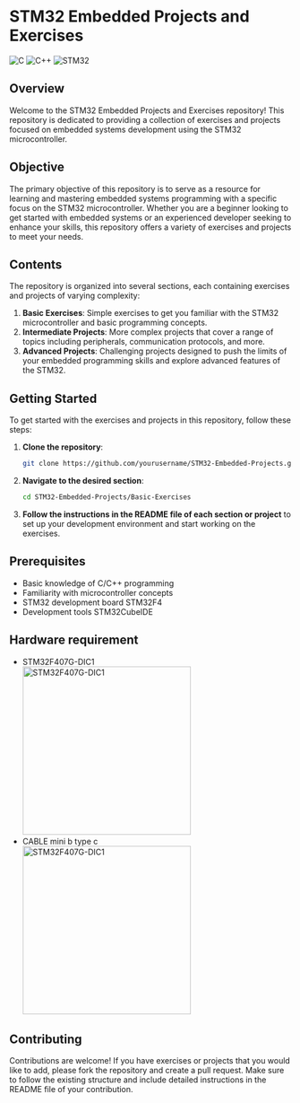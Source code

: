 # STM32 Embedded Projects and Exercises
![C](https://img.shields.io/badge/language-C-blue)
![C++](https://img.shields.io/badge/language-C++-blue)
![STM32](https://img.shields.io/badge/platform-STM32-blue)

## Overview

Welcome to the STM32 Embedded Projects and Exercises repository! This repository is dedicated to providing a collection of exercises and projects focused on embedded systems development using the STM32 microcontroller.

## Objective

The primary objective of this repository is to serve as a resource for learning and mastering embedded systems programming with a specific focus on the STM32 microcontroller. Whether you are a beginner looking to get started with embedded systems or an experienced developer seeking to enhance your skills, this repository offers a variety of exercises and projects to meet your needs.

## Contents

The repository is organized into several sections, each containing exercises and projects of varying complexity:

1. **Basic Exercises**: Simple exercises to get you familiar with the STM32 microcontroller and basic programming concepts.
2. **Intermediate Projects**: More complex projects that cover a range of topics including peripherals, communication protocols, and more.
3. **Advanced Projects**: Challenging projects designed to push the limits of your embedded programming skills and explore advanced features of the STM32.

## Getting Started

To get started with the exercises and projects in this repository, follow these steps:

1. **Clone the repository**:
    ```bash
    git clone https://github.com/yourusername/STM32-Embedded-Projects.git
    ```
2. **Navigate to the desired section**:
    ```bash
    cd STM32-Embedded-Projects/Basic-Exercises
    ```
3. **Follow the instructions in the README file of each section or project** to set up your development environment and start working on the exercises.

## Prerequisites

- Basic knowledge of C/C++ programming
- Familiarity with microcontroller concepts
- STM32 development board STM32F4
- Development tools STM32CubeIDE

## Hardware requirement

- STM32F407G-DIC1 <br> <img src="https://github.com/AlessandroS94/embedded_C_exercise/assets/27149998/de650ad8-c224-422b-8b2a-36942afe9ff9" alt="STM32F407G-DIC1" width="300"> <br>
- CABLE mini b type c <br> <img src="https://github.com/AlessandroS94/embedded_C_exercise/assets/27149998/61ea006d-3c4c-40b2-b48f-70009197c384" alt="STM32F407G-DIC1" width="300"> <br>


## Contributing

Contributions are welcome! If you have exercises or projects that you would like to add, please fork the repository and create a pull request. Make sure to follow the existing structure and include detailed instructions in the README file of your contribution.


